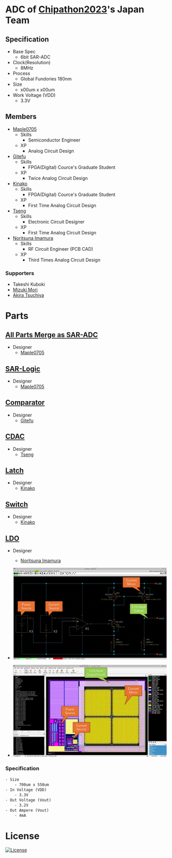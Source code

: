 # ADC of [Chipathon2023](https://github.com/sscs-ose/DC23-LTC2)'s Japan Team

## Specification
- Base Spec
    - 6bit SAR-ADC
- Clock(Resolution)
    - 8MHz
- Process
    - Global Fundories 180nm
- Size
    - x00um x x00um
- Work Voltage (VDD)
    - 3.3V


## Members
- [Maple0705](https://github.com/maple0705)
    - Skills
        - Semiconductor Engineer
    - XP
        - Analog Circuit Design
- [Gitefu](https://github.com/Gitefu)
    - Skills
        - FPGA(Digital) Cource's Graduate Student
    - XP
        - Twice Analog Circuit Design
- [Kinako](https://github.com/kinako71)
    - Skills
        - FPGA(Digital) Cource's Graduate Student
    - XP
        - First Time Analog Circuit Design
- [Tseng](https://github.com/tsengs0)
    - Skills
        - Electronic Circuit Designer
    - XP
        - First Time Analog Circuit Design
- [Noritsuna Imamura](https://github.com/noritsuna)
    - Skills
        - RF Circuit Engineer (PCB CAD)
    - XP
        - Third Times Analog Circuit Design

### Supporters
- Takeshi Kuboki
- [Mizuki Mori](https://github.com/3zki/)
- [Akira Tsuchiya](https://github.com/atuchiya/)


# Parts
## [All Parts Merge as SAR-ADC](https://github.com/ishi-kai/Chipathon2023_ADC/tree/main/maple0705/SAR_ADC)
- Designer
    - [Maple0705](https://github.com/maple0705)


## [SAR-Logic](https://github.com/ishi-kai/Chipathon2023_ADC/tree/main/maple0705/SAR_Logic)
- Designer
    - [Maple0705](https://github.com/maple0705)


## [Comparator](https://github.com/ishi-kai/Chipathon2023_ADC/tree/main/gitefu/comp_20240331)
- Designer
    - [Gitefu](https://github.com/Gitefu)


## [CDAC](https://github.com/ishi-kai/Chipathon2023_ADC/tree/main/cdac/mim_cap_array_8x8)
- Designer
    - [Tseng](https://github.com/tsengs0)


## [Latch](https://github.com/ishi-kai/Chipathon2023_ADC/tree/main/latch)
- Designer
    - [Kinako](https://github.com/kinako71)


## [Switch](https://github.com/ishi-kai/Chipathon2023_ADC/tree/main/transmission-gate)
- Designer
    - [Kinako](https://github.com/kinako71)


## [LDO](https://github.com/ishi-kai/Chipathon2023_ADC/tree/main/noritsuna/ldo)
- Designer
    - [Noritsuna Imamura](https://github.com/noritsuna)

- ![Curcuit](./noritsuna/ldo/images/curcuit_ldo.jpg)  
- ![Layout](./noritsuna/ldo/images/layout_ldo.jpg)  

### Specification
    - Size
        - 700um x 550um
    - In Voltage (VDD)
        - 3.3V
    - Out Voltage (Vout)
        - 3.2V
    - Out Ampere (Vout)
        - 4mA


# License
[![License](https://img.shields.io/badge/License-Apache%202.0-blue.svg)](https://opensource.org/licenses/Apache-2.0)
